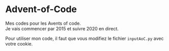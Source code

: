 # Advent-of-Code

Mes codes pour les Avents of code.  
Je vais commencer par 2015 et suivre 2020 en direct.

Pour utiliser mon code, il faut que vous modifiez le fichier `inputAoC.py` avec votre cookie.
